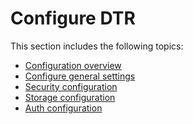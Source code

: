 <!--[metadata]>
+++
title = "Configuration"
description = "Trusted Registry configuration options"
keywords = ["docker, documentation, about, technology, install, enterprise, hub, CS engine, Docker Trusted Registry, configure, storage, backend, drivers"]
[menu.main]
parent="workw_dtr"
identifier="workw_dtr_configure"
weight=50
+++
<![end-metadata]-->

# Configure DTR

This section includes the following topics:

* [Configuration overview](configuration.md)
* [Configure general settings](config-general.md)
* [Security configuration](config-security.md)
* [Storage configuration](config-storage.md)
* [Auth configuration](config-auth.md)
